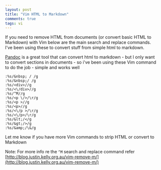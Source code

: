 ```yaml
---
layout: post
title: "Vim HTML to Markdown"
comments: true
tags: vi
---
```


If you need to remove HTML from documents (or convert basic HTML to Markdown) with Vim below are the main search and replace commands.  I've been using these to convert stuff from simple html to markdown.

[Pandoc](http://johnmacfarlane.net/pandoc/) is a great tool that can convert html to markdown - but I only want to convert sections in documents - so i've been using these Vim command to do the job - simple and works well

``` shell
:%s/&nbsp; / /g
:%s/&nbsp;/ /g
:%s/<div>//g
:%s/<\/div>//g
:%s/^M//g
:%s/<p \/>/\r/g
:%s/<p >//g
:%s/<p>//g
:%s/<\/p >/\r/g
:%s/<\/p>/\r/g
:%s/&lt;/</g
:%s/&gt;/>/g
:%s/&amp;/\&/g
```

Let me know if you have more Vim commands to strip HTML or convert to Markdown

Note: For more info re the `^M` search and replace command refer [http://blog.justin.kelly.org.au/vim-remove-m/](http://blog.justin.kelly.org.au/vim-remove-m/)
